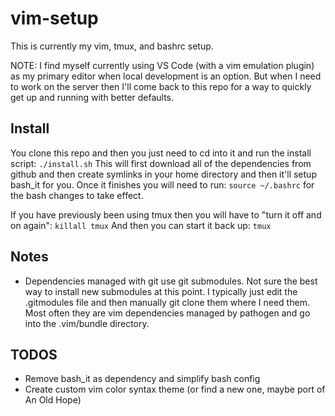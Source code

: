 # vim-setup

This is currently my vim, tmux, and bashrc setup.

NOTE:
I find myself currently using VS Code (with a vim emulation plugin) as my primary editor when local development is an option. But when I need to work on the server then I'll come back to this repo for a way to quickly get up and running with better defaults.

## Install
You clone this repo and then you just need to cd into it and run the install script:
`./install.sh`
This will first download all of the dependencies from github and then create symlinks in your home directory and then it'll setup bash_it for you. Once it finishes you will need to run: `source ~/.bashrc` for the bash changes to take effect.

If you have previously been using tmux then you will have to "turn it off and on again":
`killall tmux`
And then you can start it back up: `tmux`

## Notes
- Dependencies managed with git use git submodules. Not sure the best way to install new submodules at this point. I typically just edit the .gitmodules file and then manually git clone them where I need them. Most often they are vim dependencies managed by pathogen and go into the .vim/bundle directory.

## TODOS
- Remove bash_it as dependency and simplify bash config
- Create custom vim color syntax theme (or find a new one, maybe port of An Old Hope)
